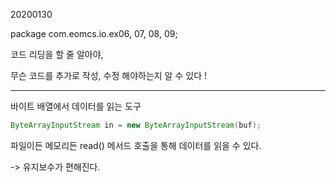 20200130

package com.eomcs.io.ex06, 07, 08, 09;







코드 리딩을 할 줄 알아야, 

무슨 코드를 추가로 작성, 수정 해야하는지 알 수 있다 !

---------------

바이트 배열에서 데이터를 읽는 도구

```java
ByteArrayInputStream in = new ByteArrayInputStream(buf);
```

파일이든 메모리든 read() 메서드 호출을 통해 데이터를 읽을 수 있다.

-> 유지보수가 편해진다.